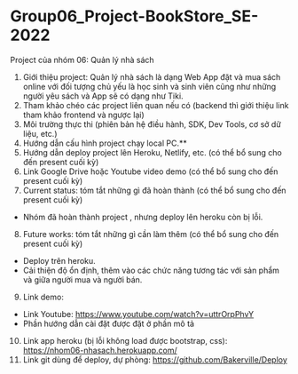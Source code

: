 # Group06_Project-BookStore_SE-2022
Project của nhóm 06: Quản lý nhà sách
1. Giới thiệu project: Quản lý nhà sách là dạng Web App đặt và mua sách online với đối tượng chủ yếu là học sinh và sinh viên cũng như những người yêu sách và App sẽ có dạng như Tiki.
2. Tham khảo chéo các project liên quan nếu có (backend thì giới thiệu link tham khảo frontend và ngược lại)
3. Môi trường thực thi (phiên bản hệ điều hành, SDK, Dev Tools, cơ sở dữ liệu, etc.)
4. Hướng dẫn cấu hình project chạy local PC.**
5. Hướng dẫn deploy project lên Heroku, Netlify, etc. (có thể bổ sung cho đến present cuối kỳ)
6. Link Google Drive hoặc Youtube video demo (có thể bổ sung cho đến present cuối kỳ)
7. Current status: tóm tắt những gì đã hoàn thành (có thể bổ sung cho đến present cuối kỳ)
- Nhóm đã hoàn thành project , nhưng deploy lên heroku còn bị lỗi.
8. Future works: tóm tắt những gì cần làm thêm (có thể bổ sung cho đến present cuối kỳ)
- Deploy trên heroku.
- Cải thiện độ ổn định, thêm vào các chức năng tương tác với sản phẩm và giữa người mua và người bán.
9. Link demo:
-  Link Youtube: https://www.youtube.com/watch?v=uttrOrpPhvY
-  Phần hướng dẫn cài đặt được đặt ở phần mô tả
10. Link app heroku (bị lỗi không load được bootstrap, css):   https://nhom06-nhasach.herokuapp.com/
11. Link git dùng để deploy, dự phòng: https://github.com/Bakerville/Deploy
